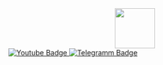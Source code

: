 <div id="header" align="center">
  <img src="https://media3.giphy.com/media/v1.Y2lkPTc5MGI3NjExcWc2cHFqbzB6d2Z6dTFqcnc5Y29kaGJodHVsaDNyeWFjNHJjZzVxNyZlcD12MV9pbnRlcm5hbF9naWZfYnlfaWQmY3Q9cw/eNAsjO55tPbgaor7ma/giphy.gif" width="80"/>
</div>
<div id="badges">
  <a href="https://www.youtube.com/watch?v=xvFZjo5PgG0&list=RDxvFZjo5PgG0&start_radio=1">
    <img src="https://img.shields.io/badge/YouTube-red?style=for-the-badge&logo=youtube&logoColor=white" alt="Youtube Badge"/>
  </a>
  <a href="https://www.youtube.com/watch?v=xvFZjo5PgG0&list=RDxvFZjo5PgG0&start_radio=1">
    <img src="https://img.shields.io/badge/Telegramm-blue?style=for-the-badge&logo=telegramm&logoColor=white" alt="Telegramm Badge"/>
  </a>
</div>
